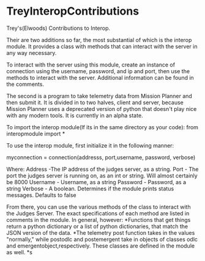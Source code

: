# TreyInteropContributions
Trey's(Elwoods) Contributions to Interop.

Their are two additions so far, the most substantial of which is the interop module. It provides a class with methods that can interact with the server in any way necessary.

To interact with the server using this module, create an instance of connection using the username, password, and ip and port, then use the methods to interact with the server. Additional information can be found in the comments.

The second is a program to take telemetry data from Mission Planner and then submit it. It is divided in to two halves, client and server, because Mission Planner uses a deprecated version of python that doesn't play nice with any modern tools. It is currently in an alpha state.

To import the interop module(If its in the same directory as your code):
from interopmodule import *

To use the interop module, first initialize it in the following manner:

myconnection = connection(addresss, port,username, password, verbose)
  
Where:
    Address -The IP address of the judges server, as a string.
    Port - The port the judges server is running on, as an int or string. Will almost certainly be 8000
    Username - Username, as a string
    Password - Password, as a string
    Verbose - A boolean. Determines if the module prints status messages. Defaults to false
    
From there, you can use the various methods of the class to interact with the Judges Server. The exact specifications of each method are listed in comments in the module. 
In general, however:
    *Functions that get things return a python dictionary or a list of python dictionaries, that match the JSON version of the data.
    *The telemetry post function takes in the values "normally," while postodlc and postemergent take in objects of classes odlc and emergentobject,respectively. These classes are defined in the module as well.
    *s
    